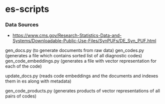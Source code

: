 # es-scripts


### Data Sources
- https://www.cms.gov/Research-Statistics-Data-and-Systems/Downloadable-Public-Use-Files/SynPUFs/DE_Syn_PUF.html


gen_docs.py (to generate documents from raw data)
gen_codes.py (generates a file which contains sorted list of all diagnostic codes)
gen_code_embeddings.py (generates a file with vector representation for each of the code)

update_docs.py (reads code embeddings and the documents and indexes them in es along with metadata)


gen_code_products.py (generates products of vector representations of all pairs of codes)